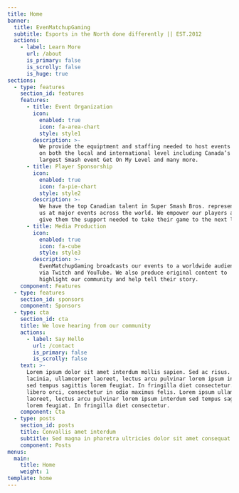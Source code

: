 ```yaml
---
title: Home
banner:
  title: EvenMatchupGaming
  subtitle: Esports in the North done differently || EST.2012
  actions:
    - label: Learn More
      url: /about
      is_primary: false
      is_scrolly: false
      is_huge: true
sections:
  - type: features
    section_id: features
    features:
      - title: Event Organization
        icon:
          enabled: true
          icon: fa-area-chart
          style: style1
        description: >-
          We provide the equiptment and staffing needed to host events 
          on both the local and international level including Canada’s 
          largest Smash event Get On My Level and many more.
      - title: Player Sponsorship
        icon:
          enabled: true
          icon: fa-pie-chart
          style: style2
        description: >-
          We have the top Canadian talent in Super Smash Bros. represent 
          us at major events across the world. We empower our players and 
          give them the support needed to take their game to the next level.
      - title: Media Production
        icon:
          enabled: true
          icon: fa-cube
          style: style3
        description: >-
          EvenMatchupGaming broadcasts our events to a worldwide audience 
          via Twitch and YouTube. We also produce original content to 
          highlight our community and help tell their story.
    component: Features
  - type: features
    section_id: sponsors
    component: Sponsors
  - type: cta
    section_id: cta
    title: We love hearing from our community
    actions:
      - label: Say Hello
        url: /contact
        is_primary: false
        is_scrolly: false
    text: >-
      Lorem ipsum dolor sit amet interdum mollis sapien. Sed ac risus. Phasellus
      lacinia, ullamcorper laoreet, lectus arcu pulvinar lorem ipsum interdum
      sed tempus sagittis lorem feugiat. In fringilla diet consectetur. Morbi
      libero orci, consectetur in odio maximus felis. Lorem ipsum ullamcorper
      laoreet, lectus arcu pulvinar lorem ipsum interdum sed tempus sagittis
      lorem feugiat. In fringilla diet consectetur.
    component: Cta
  - type: posts
    section_id: posts
    title: Convallis amet interdum
    subtitle: Sed magna in pharetra ultricies dolor sit amet consequat adipiscing lorem.
    component: Posts
menus:
  main:
    title: Home
    weight: 1
template: home
---
```

